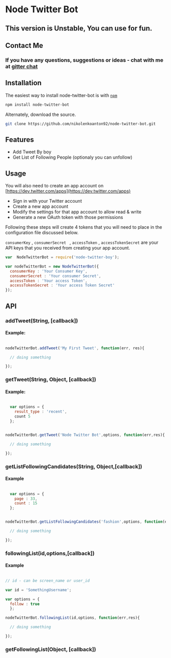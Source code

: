 # Node Twitter Bot

##  This version is Unstable, You can use for fun.

## Contact Me

### If you have any questions, suggestions or ideas - chat with me at [gitter chat](https://gitter.im/nikolenkoanton92/node-twitter-bot)

##  Installation

The easiest way to install node-twitter-bot is with [`npm`](http://npmjs.org)

```sh
npm install node-twitter-bot
```

Alternately, download the source.

```sh
git clone https://github.com/nikolenkoanton92/node-twitter-bot.git
```

##  Features

* Add Tweet By boy
* Get List of Following People  (optionaly you can unfollow)


##  Usage

You will also need to create an app account on [https://dev.twitter.com/apps](https://dev.twitter.com/apps)

*  Sign in with your Twitter account
*  Create a new app account
*  Modify the settings for that app account to allow read & write
*  Generate a new OAuth token with those permissions

Following these steps will create 4 tokens that you will need to place in the configuration file discussed below.

``` consumerKey ``` , ```consumerSecret ``` , ``` accessToken ``` , ``` accessTokenSecret ``` are your API keys that you received from creating your app account.

```javascript
var  NodeTwitterBot = require('node-twitter-boy');

var nodeTwitterBot = new NodeTwitterBot({
  consumerKey : 'Your Consumer Key',
  consumerSecret : 'Your consumer Secret',
  accessToken : 'Your access Token',
  accessTokenSecret : 'Your access Token Secret'
});
```



## API

###  addTweet(String, [callback])

#### Example:

```javascript

nodeTwitterBot.addTweet('My First Tweet', function(err, res){

  // doing something

});

```

###  getTweet(String, Object, [callback])

####  Example:

```javascript

  var options = {
    result_type : 'recent',
    count 5
  };

```

```javascript

nodeTwitterBot.getTweet('Node Twitter Bot',options, function(err,res){

  // doing something

});

```

###  getListFollowingCandidates(String, Object,[callback])

####  Example

```javascript

  var options = {
    page : 33,
    count : 15
  };

```

```javascript

nodeTwitterBot.getListFollowingCandidates('fashion',options, function(err,res){

  // doing something

});

```

###  followingList(id,options,[callback])

####  Example

```javascript

// id - can be screen_name or user_id

var id = 'SomethingUsername';

var options = {
  follow : true
  };

nodeTwitterBot.followingList(id,options, function(err,res){

  // doing something

});

```

### getFollowingList(Object, [callback])



